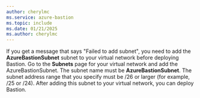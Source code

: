 ```yaml
---
author: cherylmc
ms.service: azure-bastion
ms.topic: include
ms.date: 01/21/2025
ms.author: cherylmc
---
```


If you get a message that says "Failed to add subnet", you need to add the **AzureBastionSubnet** subnet to your virtual network before deploying Bastion. Go to the **Subnets** page for your virtual network and add the AzureBastionSubnet. The subnet name must be **AzureBastionSubnet**. The subnet address range that you specify must be /26 or larger (for example, /25 or /24). After adding this subnet to your virtual network, you can deploy Bastion.